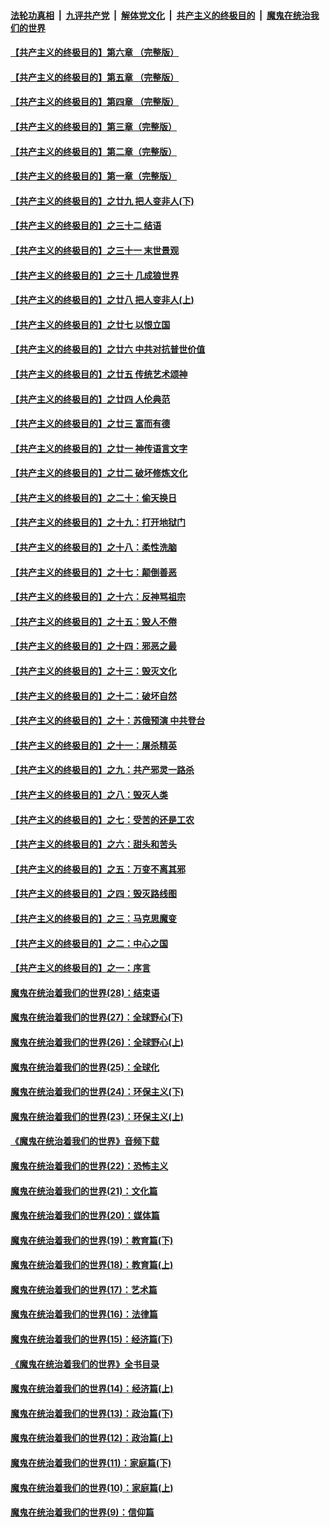 ####  [法轮功真相](../../../../basic/blob/master/README.md?t=05090903) &nbsp;|&nbsp; [九评共产党](../../../../9ping.md/blob/master/README.md?t=05090903) &nbsp;|&nbsp; [解体党文化](../../../../jtdwh.md/blob/master/README.md?t=05090903)  &nbsp;|&nbsp; [共产主义的终极目的](../../../../gczydzjmd.md/blob/master/README.md?t=05090903) &nbsp;|&nbsp; [魔鬼在统治我们的世界](../../../../mgztzwmdsj.md/blob/master/README.md?t=05090903) 

#### [【共产主义的终极目的】第六章 （完整版）](../pages/nsc422/n11428913.md?t=05090903) 

#### [【共产主义的终极目的】第五章 （完整版）](../pages/nsc422/n11428912.md?t=05090903) 

#### [【共产主义的终极目的】第四章 （完整版）](../pages/nsc422/n11428907.md?t=05090903) 

#### [【共产主义的终极目的】第三章（完整版）](../pages/nsc422/n11428848.md?t=05090903) 

#### [【共产主义的终极目的】第二章（完整版）](../pages/nsc422/n11428831.md?t=05090903) 

#### [【共产主义的终极目的】第一章（完整版）](../pages/nsc422/n11417651.md?t=05090903) 

#### [【共产主义的终极目的】之廿九 把人变非人(下)](../pages/nsc422/n11344140.md?t=05090903) 

#### [【共产主义的终极目的】之三十二 结语](../pages/nsc422/n11360535.md?t=05090903) 

#### [【共产主义的终极目的】之三十一 末世景观](../pages/nsc422/n11351129.md?t=05090903) 

#### [【共产主义的终极目的】之三十 几成狼世界](../pages/nsc422/n11348280.md?t=05090903) 

#### [【共产主义的终极目的】之廿八 把人变非人(上)](../pages/nsc422/n11340492.md?t=05090903) 

#### [【共产主义的终极目的】之廿七 以恨立国](../pages/nsc422/n11336944.md?t=05090903) 

#### [【共产主义的终极目的】之廿六 中共对抗普世价值](../pages/nsc422/n11324785.md?t=05090903) 

#### [【共产主义的终极目的】之廿五 传统艺术颂神](../pages/nsc422/n11296396.md?t=05090903) 

#### [【共产主义的终极目的】之廿四 人伦典范](../pages/nsc422/n11296397.md?t=05090903) 

#### [【共产主义的终极目的】之廿三 富而有德](../pages/nsc422/n11283598.md?t=05090903) 

#### [【共产主义的终极目的】之廿一 神传语言文字](../pages/nsc422/n11263265.md?t=05090903) 

#### [【共产主义的终极目的】之廿二 破坏修炼文化](../pages/nsc422/n11245728.md?t=05090903) 

#### [【共产主义的终极目的】之二十：偷天换日](../pages/nsc422/n11238846.md?t=05090903) 

#### [【共产主义的终极目的】之十九：打开地狱门](../pages/nsc422/n11206376.md?t=05090903) 

#### [【共产主义的终极目的】之十八：柔性洗脑](../pages/nsc422/n11199994.md?t=05090903) 

#### [【共产主义的终极目的】之十七：颠倒善恶](../pages/nsc422/n11179782.md?t=05090903) 

#### [【共产主义的终极目的】之十六：反神骂祖宗](../pages/nsc422/n11166798.md?t=05090903) 

#### [【共产主义的终极目的】之十五：毁人不倦](../pages/nsc422/n11166792.md?t=05090903) 

#### [【共产主义的终极目的】之十四：邪恶之最](../pages/nsc422/n11150249.md?t=05090903) 

#### [【共产主义的终极目的】之十三：毁灭文化](../pages/nsc422/n11135227.md?t=05090903) 

#### [【共产主义的终极目的】之十二：破坏自然](../pages/nsc422/n11135214.md?t=05090903) 

#### [【共产主义的终极目的】之十：苏俄预演 中共登台](../pages/nsc422/n11118424.md?t=05090903) 

#### [【共产主义的终极目的】之十一：屠杀精英](../pages/nsc422/n11118442.md?t=05090903) 

#### [【共产主义的终极目的】之九：共产邪灵一路杀](../pages/nsc422/n11114139.md?t=05090903) 

#### [【共产主义的终极目的】之八：毁灭人类](../pages/nsc422/n11108503.md?t=05090903) 

#### [【共产主义的终极目的】之七：受苦的还是工农](../pages/nsc422/n11101809.md?t=05090903) 

#### [【共产主义的终极目的】之六：甜头和苦头](../pages/nsc422/n11096971.md?t=05090903) 

#### [【共产主义的终极目的】之五：万变不离其邪](../pages/nsc422/n11091285.md?t=05090903) 

#### [【共产主义的终极目的】之四：毁灭路线图](../pages/nsc422/n11086284.md?t=05090903) 

#### [【共产主义的终极目的】之三：马克思魔变](../pages/nsc422/n11061941.md?t=05090903) 

#### [【共产主义的终极目的】之二：中心之国](../pages/nsc422/n11047728.md?t=05090903) 

#### [【共产主义的终极目的】之一：序言](../pages/nsc422/n11086077.md?t=05090903) 

#### [魔鬼在统治着我们的世界(28)：结束语](../pages/nsc422/n10936246.md?t=05090903) 

#### [魔鬼在统治着我们的世界(27)：全球野心(下)](../pages/nsc422/n10928319.md?t=05090903) 

#### [魔鬼在统治着我们的世界(26)：全球野心(上)](../pages/nsc422/n10900318.md?t=05090903) 

#### [魔鬼在统治着我们的世界(25)：全球化](../pages/nsc422/n10788205.md?t=05090903) 

#### [魔鬼在统治着我们的世界(24)：环保主义(下)](../pages/nsc422/n10695307.md?t=05090903) 

#### [魔鬼在统治着我们的世界(23)：环保主义(上)](../pages/nsc422/n10688613.md?t=05090903) 

#### [《魔鬼在统治着我们的世界》音频下载](../pages/nsc422/n10635553.md?t=05090903) 

#### [魔鬼在统治着我们的世界(22)：恐怖主义](../pages/nsc422/n10614727.md?t=05090903) 

#### [魔鬼在统治着我们的世界(21)：文化篇](../pages/nsc422/n10597706.md?t=05090903) 

#### [魔鬼在统治着我们的世界(20)：媒体篇](../pages/nsc422/n10586579.md?t=05090903) 

#### [魔鬼在统治着我们的世界(19)：教育篇(下)](../pages/nsc422/n10564808.md?t=05090903) 

#### [魔鬼在统治着我们的世界(18)：教育篇(上)](../pages/nsc422/n10526970.md?t=05090903) 

#### [魔鬼在统治着我们的世界(17)：艺术篇](../pages/nsc422/n10499093.md?t=05090903) 

#### [魔鬼在统治着我们的世界(16)：法律篇](../pages/nsc422/n10485969.md?t=05090903) 

#### [魔鬼在统治着我们的世界(15)：经济篇(下)](../pages/nsc422/n10469975.md?t=05090903) 

#### [《魔鬼在统治着我们的世界》全书目录](../pages/nsc422/n10464261.md?t=05090903) 

#### [魔鬼在统治着我们的世界(14)：经济篇(上)](../pages/nsc422/n10457370.md?t=05090903) 

#### [魔鬼在统治着我们的世界(13)：政治篇(下)](../pages/nsc422/n10448270.md?t=05090903) 

#### [魔鬼在统治着我们的世界(12)：政治篇(上)](../pages/nsc422/n10444576.md?t=05090903) 

#### [魔鬼在统治着我们的世界(11)：家庭篇(下)](../pages/nsc422/n10440961.md?t=05090903) 

#### [魔鬼在统治着我们的世界(10)：家庭篇(上)](../pages/nsc422/n10435448.md?t=05090903) 

#### [魔鬼在统治着我们的世界(9)：信仰篇](../pages/nsc422/n10432159.md?t=05090903) 

